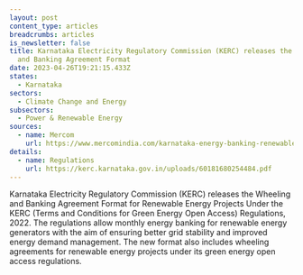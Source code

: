 ```yaml
---
layout: post
content_type: articles
breadcrumbs: articles
is_newsletter: false
title: Karnataka Electricity Regulatory Commission (KERC) releases the Wheeling
  and Banking Agreement Format
date: 2023-04-26T19:21:15.433Z
states:
  - Karnataka
sectors:
  - Climate Change and Energy
subsectors:
  - Power & Renewable Energy
sources:
  - name: Mercom
    url: https://www.mercomindia.com/karnataka-energy-banking-renewable-projects
details:
  - name: Regulations
    url: https://kerc.karnataka.gov.in/uploads/60181680254484.pdf
---
```

Karnataka Electricity Regulatory Commission (KERC) releases the Wheeling and Banking Agreement Format for Renewable Energy Projects Under the KERC (Terms and Conditions for Green Energy Open Access) Regulations, 2022. The regulations allow monthly energy banking for renewable energy generators with the aim of ensuring better grid stability and improved energy demand management. The new format also includes wheeling agreements for renewable energy projects under its green energy open access regulations.

